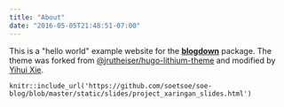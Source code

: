 ```yaml
---
title: "About"
date: "2016-05-05T21:48:51-07:00"
---
```


This is a "hello world" example website for the [**blogdown**](https://github.com/rstudio/blogdown) package. The theme was forked from [@jrutheiser/hugo-lithium-theme](https://github.com/jrutheiser/hugo-lithium-theme) and modified by [Yihui Xie](https://github.com/yihui/hugo-lithium).

```{r creat_plot_1, echo=FALSE, message=FALSE}
knitr::include_url('https://github.com/soetsoe/soe-blog/blob/master/static/slides/project_xaringan_slides.html')
```